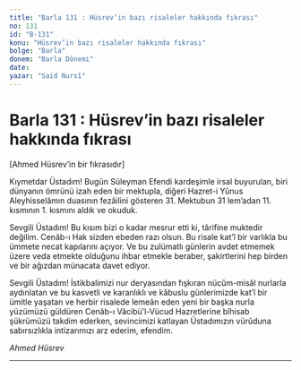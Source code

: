 ```yaml
---
title: "Barla 131 : Hüsrev’in bazı risaleler hakkında fıkrası"
no: 131
id: "B-131"
konu: "Hüsrev’in bazı risaleler hakkında fıkrası"
bolge: "Barla"
donem: "Barla Dönemi"
date: 
yazar: "Said Nursî"
---
```


# Barla 131 : Hüsrev’in bazı risaleler hakkında fıkrası

<p class="takdim">[Ahmed Hüsrev’in bir fıkrasıdır]</p>

Kıymetdar Üstadım! Bugün Süleyman Efendi kardeşimle irsal buyurulan, biri dünyanın ömrünü izah eden bir mektupla, diğeri Hazret-i Yûnus Aleyhisselâmın duasının fezâilini gösteren 31. Mektubun 31 lem’adan 11. kısmının 1. kısmını aldık ve okuduk.

Sevgili Üstadım! Bu kısım bizi o kadar mesrur etti ki, târifine muktedir değilim. Cenâb-ı Hak sizden ebeden razı olsun. Bu risale kat’î bir varlıkla bu ümmete necat kapılarını açıyor. Ve bu zulümatlı günlerin avdet etmemek üzere veda etmekte olduğunu ihbar etmekle beraber, şakirtlerini hep birden ve bir ağızdan münacata davet ediyor.

Sevgili Üstadım! İstikbalimizi nur deryasından fışkıran nücûm-misâl nurlarla aydınlatan ve bu kasvetli ve karanlıklı ve kâbuslu günlerimizde kat’î bir ümitle yaşatan ve herbir risalede lemeân eden yeni bir başka nurla yüzümüzü güldüren Cenâb-ı Vâcibü’l-Vücud Hazretlerine bîhisab şükrümüzü takdim ederken, sevincimizi katlayan Üstadımızın vürûduna sabırsızlıkla intizarımızı arz ederim, efendim.

*Ahmed Hüsrev*

***
